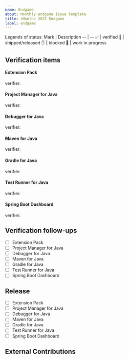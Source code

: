 ```yaml
---
name: Endgame
about: Monthly endgame issue template
title: <Month> 2022 Endgame
label: endgame
---
```


Legends of status:
Mark | Description
-- | --
✅ | verified
🚢 | shipped/released
✋ | blocked
🏃 | work in progress


## Verification items
#### Extension Pack  
verifier: 

#### Project Manager for Java 
verifier: 

#### Debugger for Java
verifier: 

#### Maven for Java
verifier: 

#### Gradle for Java
verifier: 

#### Test Runner for Java
verifier: 

#### Spring Boot Dashboard
verifier: 

## Verification follow-ups
- [ ] Extension Pack
- [ ] Project Manager for Java
- [ ] Debugger for Java
- [ ] Maven for Java
- [ ] Gradle for Java
- [ ] Test Runner for Java
- [ ] Spring Boot Dashboard

## Release
- [ ] Extension Pack
- [ ] Project Manager for Java
- [ ] Debugger for Java
- [ ] Maven for Java
- [ ] Gradle for Java
- [ ] Test Runner for Java
- [ ] Spring Boot Dashboard
 
## External Contributions 
